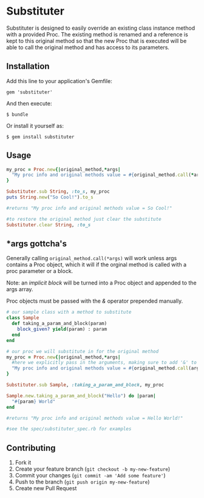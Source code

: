 # Substituter

Substituter is designed to easily override an existing class instance method with a provided Proc. The existing method is renamed and a reference is kept to this original method so that the new Proc that is executed will be able to call the original method and has access to its parameters.

## Installation

Add this line to your application's Gemfile:

    gem 'substituter'

And then execute:

    $ bundle

Or install it yourself as:

    $ gem install substituter

## Usage

```ruby 
my_proc = Proc.new{|original_method,*args|
  "My proc info and original methods value = #{original_method.call(*args)}"
}

Substituter.sub String, :to_s, my_proc
puts String.new("So Cool!").to_s

#returns "My proc info and original methods value = So Cool!" 

#to restore the original method just clear the substitute
Substituter.clear String, :to_s

```

## *args gottcha's

Generally calling `original_method.call(*args)` will work unless args contains a Proc object, which it will if the orginal method is called with a proc parameter or a block.

Note: an _implicit_ _block_ will be turned into a Proc object and appended to the args array.

Proc objects must be passed with the _&_ operator prepended manually.

```ruby
# our sample class with a method to substitute
class Sample
  def taking_a_param_and_block(param)
    block_given? yield(param) : param
  end
end

# our proc we will substitute in for the original method
my_proc = Proc.new{|original_method,*args|
  #here we explicitly pass in the arguments, making sure to add '&' to the proc object
  "My proc info and original methods value = #{original_method.call(args[0], &args[1])}"
}

Substituter.sub Sample, :taking_a_param_and_block, my_proc

Sample.new.taking_a_param_and_block("Hello") do |param|
  "#{param} World"
end

#returns "My proc info and original methods value = Hello World!" 

#see the spec/substituter_spec.rb for examples

```

## Contributing

1. Fork it
2. Create your feature branch (`git checkout -b my-new-feature`)
3. Commit your changes (`git commit -am 'Add some feature'`)
4. Push to the branch (`git push origin my-new-feature`)
5. Create new Pull Request
